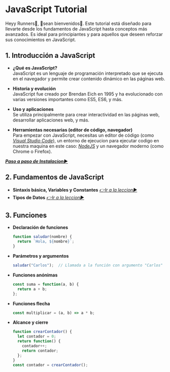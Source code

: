 
# JavaScript Tutorial

Heyy Runners🤖, 👋sean bienvenidos👋.
Este tutorial está diseñado para llevarte desde los fundamentos de JavaScript hasta conceptos más avanzados. Es ideal para principiantes y para aquellos que deseen reforzar sus conocimientos en JavaScript.

## 1. Introducción a JavaScript
- **¿Qué es JavaScript?**  
JavaScript es un lenguaje de programación interpretado que se ejecuta en el navegador y permite crear contenido dinámico en las páginas web.

- **Historia y evolución**  
JavaScript fue creado por Brendan Eich en 1995 y ha evolucionado con varias versiones importantes como ES5, ES6, y más.

- **Uso y aplicaciones**  
Se utiliza principalmente para crear interactividad en las páginas web, desarrollar aplicaciones web, y más.

- **Herramientas necesarias (editor de código, navegador)**  
Para empezar con JavaScript, necesitas un editor de código (como [*Visual Studio Code*](https://code.visualstudio.com)), un entorno de ejecucion para ejecutar codigo en nuestra maquina en este caso: [*NodeJS*](https://nodejs.org/en) y un navegador moderno (como Chrome o Firefox).


**[*Paso a paso de Instalacion▶️*](./docs/1-Instalacion.md)**


## 2. Fundamentos de JavaScript
- **Sintaxis básica, Variables y Constantes**
[*👉Ir a la leccion▶️*](./docs/2-FundamentosJS.md)
- **Tipos de Datos**
[*👉Ir a la leccion▶️*](./docs/2-TiposDatos.md)


## 3. Funciones
- **Declaración de funciones**  
  ```javascript
  function saludar(nombre) {
    return `Hola, ${nombre}`;
  }
  ```

- **Parámetros y argumentos**  
  ```javascript
  saludar("Carlos");  // Llamada a la función con argumento "Carlos"
  ```

- **Funciones anónimas**  
  ```javascript
  const suma = function(a, b) {
    return a + b;
  };
  ```

- **Funciones flecha**  
  ```javascript
  const multiplicar = (a, b) => a * b;
  ```

- **Alcance y cierre**  
  ```javascript
  function crearContador() {
    let contador = 0;
    return function() {
      contador++;
      return contador;
    };
  }
  const contador = crearContador();
  ```
